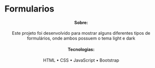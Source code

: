 # Formularios

<h4 align="center">Sobre:</h4>
<p align="center">
Este projeto foi desenvolvido para mostrar alguns diferentes tipos de formulários,
onde ambos possuem o tema light e dark
</p>

<h4 align="center">Tecnologias:</h4>
<p align="center">
 HTML •
 CSS • 
 JavaScript • 
 Bootstrap
</p>
